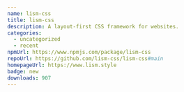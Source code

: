 ```yaml
---
name: lism-css
title: lism-css
description: A layout-first CSS framework for websites.
categories:
  - uncategorized
  - recent
npmUrl: https://www.npmjs.com/package/lism-css
repoUrl: https://github.com/lism-css/lism-css#main
homepageUrl: https://www.lism.style
badge: new
downloads: 907
---
```

